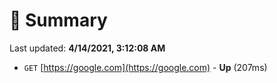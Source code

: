 # 📖 Summary
Last updated: **4/14/2021, 3:12:08 AM**

- `GET` [https://google.com](https://google.com) - **Up** (207ms)
